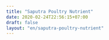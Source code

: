 ```yaml
---
title: "Saputra Poultry Nutrient"
date: 2020-02-24T22:56:15+07:00
draft: false
layout: "en/saputra-poultry-nutrient"
---
```


